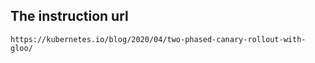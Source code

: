 ## The instruction url
```
https://kubernetes.io/blog/2020/04/two-phased-canary-rollout-with-gloo/
```